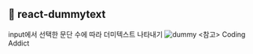 ## 📜 react-dummytext

input에서 선택한 문단 수에 따라 더미텍스트 나타내기
![dummy](https://user-images.githubusercontent.com/74355328/131213521-5e822396-ac2e-462b-8b0f-e0e7424a71bf.png)
<참고>
Coding Addict
